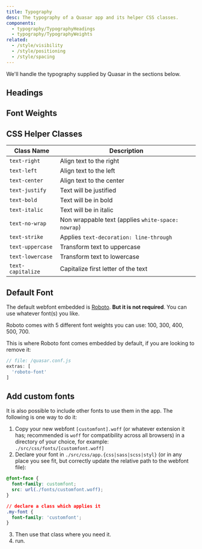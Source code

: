 ```yaml
---
title: Typography
desc: The typography of a Quasar app and its helper CSS classes.
components:
  - typography/TypographyHeadings
  - typography/TypographyWeights
related:
  - /style/visibility
  - /style/positioning
  - /style/spacing
---
```

We'll handle the typography supplied by Quasar in the sections below.

## Headings
<typography-headings />

## Font Weights
<typography-weights />

## CSS Helper Classes
| Class Name | Description |
| --- | --- |
| `text-right` | Align text to the right |
| `text-left` | Align text to the left |
| `text-center` | Align text to the center |
| `text-justify` | Text will be justified |
| `text-bold` | Text will be in bold |
| `text-italic` | Text will be in italic |
| `text-no-wrap` | Non wrappable text (applies `white-space: nowrap`) |
| `text-strike` | Applies `text-decoration: line-through` |
| `text-uppercase` | Transform text to uppercase |
| `text-lowercase` | Transform text to lowercase |
| `text-capitalize` | Capitalize first letter of the text |

## Default Font
The default webfont embedded is [Roboto](https://fonts.google.com/specimen/Roboto). **But it is not required**. You can use whatever font(s) you like.

Roboto comes with 5 different font weights you can use: 100, 300, 400, 500, 700.

This is where Roboto font comes embedded by default, if you are looking to remove it:

```js
// file: /quasar.conf.js
extras: [
  'roboto-font'
]
```

## Add custom fonts
It is also possible to include other fonts to use them in the app. The following is one way to do it:

1. Copy your new webfont `[customfont].woff` (or whatever extension it has; recommended is `woff` for compatibility across all browsers) in a directory of your choice, for example: `./src/css/fonts/[customfont.woff]`
2. Declare your font in `./src/css/app.{css|sass|scss|styl}` (or in any place you see fit, but correctly update the relative path to the webfont file):

```css
@font-face {
  font-family: customfont;
  src: url(./fonts/customfont.woff);
}

// declare a class which applies it
.my-font {
  font-family: 'customfont';
}
```

3. Then use that class where you need it.
4. run.
